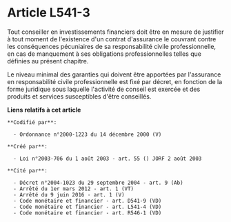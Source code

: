 # Article L541-3

Tout conseiller en investissements financiers doit être en mesure de justifier à tout moment de l'existence d'un contrat
d'assurance le couvrant contre les conséquences pécuniaires de sa responsabilité civile professionnelle, en cas de manquement
à ses obligations professionnelles telles que définies au présent chapitre.

Le niveau minimal des garanties qui doivent être apportées par l'assurance en responsabilité civile professionnelle est fixé
par décret, en fonction de la forme juridique sous laquelle l'activité de conseil est exercée et des produits et services
susceptibles d'être conseillés.

**Liens relatifs à cet article**

	**Codifié par**:

	  - Ordonnance n°2000-1223 du 14 décembre 2000 (V)

	**Créé par**:

	  - Loi n°2003-706 du 1 août 2003 - art. 55 () JORF 2 août 2003

	**Cité par**:

	  - Décret n°2004-1023 du 29 septembre 2004 - art. 9 (Ab)
	  - Arrêté du 1er mars 2012 - art. 1 (VT)
	  - Arrêté du 9 juin 2016 - art. 1 (V)
	  - Code monétaire et financier - art. D541-9 (VD)
	  - Code monétaire et financier - art. L541-4 (VD)
	  - Code monétaire et financier - art. R546-1 (VD)
